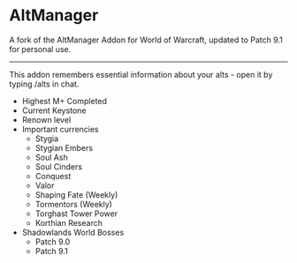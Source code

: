# AltManager
A fork of the AltManager Addon for World of Warcraft, updated to Patch 9.1 for personal use.

---

This addon remembers essential information about your alts - open it by typing /alts in chat.

* Highest M+ Completed
* Current Keystone
* Renown level
* Important currencies
  * Stygia
  * Stygian Embers
  * Soul Ash
  * Soul Cinders
  * Conquest
  * Valor
  * Shaping Fate (Weekly)
  * Tormentors (Weekly)
  * Torghast Tower Power
  * Korthian Research
* Shadowlands World Bosses
  * Patch 9.0
  * Patch 9.1
